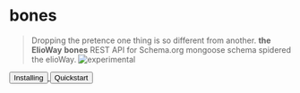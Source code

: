 # bones
> Dropping the pretence one thing is so different from another. **the ElioWay**
**bones** REST API for Schema.org mongoose schema spidered the elioWay.
![experimental](https://elioway.gitlab.io/img/experimental.png "experimental")
<div><a href="installing.html">
  <button>Installing</button>
</a>
    <a href="quickstart.html">
  <button>Quickstart</button>
</a></div>
